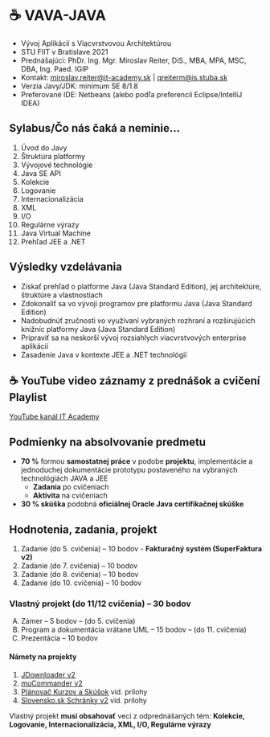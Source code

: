 # ☕ VAVA-JAVA

* Vývoj Aplikácií s Viacvrstvovou Architektúrou
* STU FIIT v Bratislave 2021
* Prednášajúci: PhDr. Ing. Mgr. Miroslav Reiter, DiS., MBA, MPA, MSC, DBA, Ing. Paed. IGIP 
* Kontakt: miroslav.reiter@it-academy.sk | qreiterm@is.stuba.sk
* Verzia Javy/JDK: minimum SE 8/1.8
* Preferované IDE: Netbeans (alebo podľa preferencií Eclipse/IntelliJ IDEA)

## Sylabus/Čo nás čaká a neminie...

1. Úvod do Javy
1. Štruktúra platformy
1. Vývojové technológie
1. Java SE API
1. Kolekcie
1. Logovanie
1. Internacionalizácia
1. XML
1. I/O
1. Regulárne výrazy
1. Java Virtual Machine
1. Prehľad JEE a .NET

## Výsledky vzdelávania
* Získať prehľad o platforme Java (Java Standard Edition), jej architektúre, štruktúre a vlastnostiach
* Zdokonaliť sa vo vývoji programov pre platformu Java (Java Standard Edition)
* Nadobudnúť zručnosti vo využívaní vybraných rozhraní a rozširujúcich knižníc platformy Java (Java Standard Edition)
* Pripraviť sa na neskorší vývoj rozsiahlych viacvrstvových enterprise aplikácií
* Zasadenie Java v kontexte JEE a .NET technológií

## ☕ YouTube video záznamy z prednášok a cvičení Playlist
[YouTube kanál IT Academy](https://www.youtube.com/watch?v=0aV5g2rQCl8&list=PLIu_ZdHo7Pk8VkVfUW06vbZGtzxF9GR24)

## Podmienky na absolvovanie predmetu
* **70 %** formou **samostatnej práce** v podobe **projektu**, implementácie a jednoduchej dokumentácie prototypu postaveného na vybraných technológiách JAVA a JEE 
  * **Zadania** po cvičeniach
  * **Aktivita** na cvičeniach
* **30 % skúška** podobná **oficiálnej Oracle Java certifikačnej skúške**

## Hodnotenia, zadania, projekt
1. Zadanie (do 5. cvičenia) – 10 bodov - **Fakturačný systém (SuperFaktura v2)**
1. Zadanie (do 7. cvičenia) – 10 bodov
1. Zadanie (do 8. cvičenia) – 10 bodov
1. Zadanie (do 10. cvičenia) – 10 bodov

### Vlastný projekt (do 11/12 cvičenia) – 30 bodov

<ol type="A">
  <li>Zámer – 5 bodov – (do 5. cvičenia)</li>
  <li>Program a dokumentácia vrátane UML – 15 bodov – (do 11. cvičenia) </li>
  <li>Prezentácia – 10 bodov</li>
</ol>

#### Námety na projekty
1. [JDownloader v2](https://jdownloader.org/)
1. [muCommander v2](https://www.mucommander.com/)
1. [Plánovač Kurzov a Skúšok](https://home.pearsonvue.com/) vid. prílohy
1. [Slovensko.sk Schránky v2](https://www.slovensko.sk/sk/titulna-stranka) vid. prílohy

Vlastný projekt **musí obsahovať** veci z odprednášaných tém: **Kolekcie, Logovanie, Internacionalizácia, XML, I/O, Regulárne výrazy**
